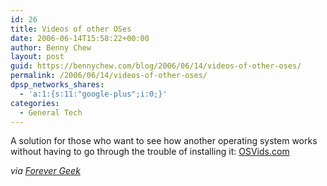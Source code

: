 ```yaml
---
id: 26
title: Videos of other OSes
date: 2006-06-14T15:58:22+00:00
author: Benny Chew
layout: post
guid: https://bennychew.com/blog/2006/06/14/videos-of-other-oses/
permalink: /2006/06/14/videos-of-other-oses/
dpsp_networks_shares:
  - 'a:1:{s:11:"google-plus";i:0;}'
categories:
  - General Tech
---
```

A solution for those who want to see how another operating system works without having to go through the trouble of installing it: <a target="_blank" href="http://www.osvids.com/">OSVids.com</a>

_via <a target="_blank" href="http://forevergeek.com/geek_resources/os_videos.php">Forever Geek</a>_